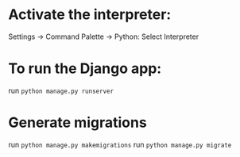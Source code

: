 # Activate the interpreter:

Settings -> Command Palette -> Python: Select Interpreter


# To run the Django app:
run `python manage.py runserver`


# Generate migrations
run `python manage.py makemigrations`
run `python manage.py migrate`

